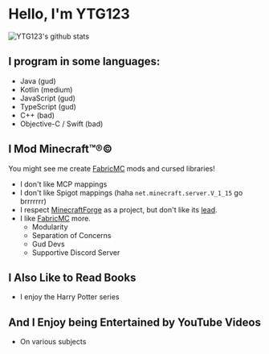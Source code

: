 # Hello, I'm YTG123
![YTG123's github stats](https://github-readme-stats.vercel.app/api?username=YTG1234)

<!--
**YTG1234/YTG1234** is a ✨ _special_ ✨ repository because its `README.md` (this file) appears on your GitHub profile.
-->

## I program in some languages:
- Java (gud)
- Kotlin (medium)
- JavaScript (gud)
- TypeScript (gud)
- C++ (bad)
- Objective-C / Swift (bad)

## I Mod Minecraft™®©
You might see me create [FabricMC](https://fabricmc.net/) mods and cursed libraries!
- I don't like MCP mappings
- I don't like Spigot mappings (haha `net.minecraft.server.V_1_15` go brrrrrrr)
- I respect [MinecraftForge](https://github.com/MinecraftForge/MinecraftForge) as a project, but don't like its [lead](https://github.com/LexManos).
- I like [FabricMC](https://fabricmc.net/) more.
    - Modularity
    - Separation of Concerns
    - Gud Devs
    - Supportive Discord Server

## I Also Like to Read Books
- I enjoy the Harry Potter series

## And I Enjoy being Entertained by YouTube Videos
- On various subjects
